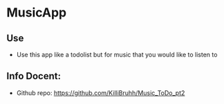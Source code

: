 # MusicApp

## Use
- Use this app like a todolist but for music that you would like to listen to

## Info Docent:
- Github repo: https://github.com/KilliBruhh/Music_ToDo_pt2
